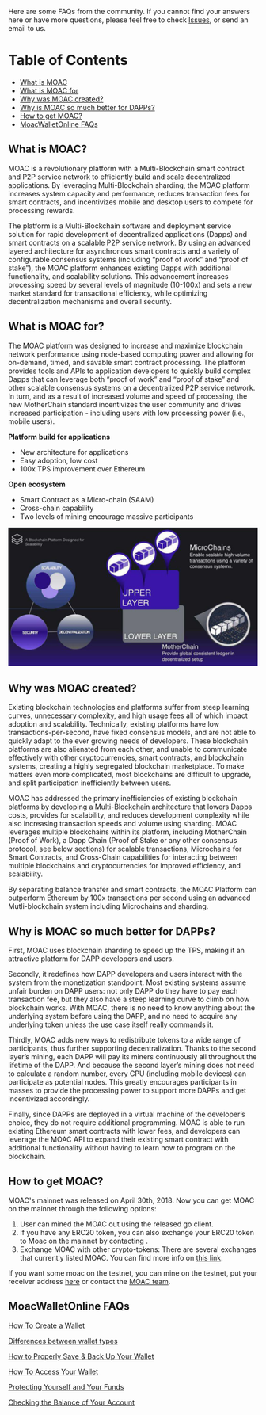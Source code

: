
Here are some FAQs from the community. If you cannot find your answers here or have more questions, please feel free to check [Issues](https://github.com/MOACChain/moac-core/issues), or send an email to us.

Table of Contents
=================
  * [What is MOAC](#what-is-moac)
  * [What is MOAC for](#what-is-moac-for)
  * [Why was MOAC created?](#why-was-moac-created)
  * [Why is MOAC so much better for DAPPs?](#why-is-moac-so-much-better-for-dapps)
  * [How to get MOAC?](#how-to-get-moac)
  * [MoacWalletOnline FAQs](#moacwalletonline-faqs)


## What is MOAC?

MOAC is a revolutionary platform with a Multi-Blockchain smart contract and P2P service network to efficiently build and scale decentralized applications. By leveraging Multi-Blockchain sharding, the MOAC platform increases system capacity and performance, reduces transaction fees for smart contracts, and incentivizes mobile and desktop users to compete for processing rewards.

The platform is a Multi-Blockchain software and deployment service solution for rapid development of decentralized applications (Dapps) and smart contracts on a scalable P2P service network. By using an advanced layered architecture for asynchronous smart contracts and a variety of configurable consensus systems (including “proof of work” and “proof of stake”), the MOAC platform enhances existing Dapps with additional functionality, and scalability solutions. This advancement increases processing speed by several levels of magnitude (10-100x) and sets a new market standard for transactional efficiency, while optimizing decentralization mechanisms and overall security.

## What is MOAC for?

The MOAC platform was designed to increase and maximize blockchain network performance using node-based computing power and allowing for on-demand, timed, and savable smart contract processing. The platform provides tools and APIs to application developers to quickly build complex Dapps that can leverage both “proof of work” and “proof of stake” and other scalable consensus systems on a decentralized P2P service network. In turn, and as a result of increased volume and speed of processing, the new MotherChain standard incentivizes the user community and drives increased participation - including users with low processing power (i.e., mobile users).

**Platform build for applications**

* 	New architecture for applications
* 	Easy adoption,  low cost
* 	100x TPS improvement over Ethereum

**Open ecosystem**

* Smart Contract as a Micro-chain (SAAM)
* Cross-chain capability
* Two levels of mining encourage massive participants

![MOAC structure](image/MOACStructure.png)

## Why was MOAC created?

Existing blockchain technologies and platforms suffer from steep learning curves, unnecessary complexity, and high usage fees all of which impact adoption and scalability. Technically, existing platforms have low transactions-per-second, have fixed consensus models, and are not able to quickly adapt to the ever growing needs of developers. These blockchain platforms are also alienated from each other, and unable to communicate effectively with other cryptocurrencies, smart contracts, and blockchain systems, creating a highly segregated blockchain marketplace. To make matters even more complicated, most blockchains are difficult to upgrade, and split participation inefficiently between users.

MOAC has addressed the primary inefficiencies of existing blockchain platforms by developing a Multi-Blockchain architecture that lowers Dapps costs, provides for scalability, and reduces development complexity while also increasing transaction speeds and volume using sharding. MOAC leverages multiple blockchains within its platform, including MotherChain (Proof of Work), a Dapp Chain (Proof of Stake or any other consensus protocol, see below sections) for scalable transactions, Microchains for Smart Contracts, and Cross-Chain capabilities for interacting between multiple blockchains and cryptocurrencies for improved efficiency, and scalability.

By separating balance transfer and smart contracts, the MOAC Platform can outperform Ethereum by 100x transactions per second using an advanced Mutli-blockchain system including Microchains and sharding.

## Why is MOAC so much better for DAPPs?

First, MOAC uses blockchain sharding to speed up the TPS, making it an attractive platform for DAPP developers and users.

Secondly, it redefines how DAPP developers and users interact with the system from the monetization standpoint. Most existing systems assume unfair burden on DAPP users: not only DAPP do they have to pay each transaction fee, but they also have a steep learning curve to climb on how blockchain works. With MOAC, there is no need to know anything about the underlying system before using the DAPP, and no need to acquire any underlying token unless the use case itself really commands it.

Thirdly, MOAC adds new ways to redistribute tokens to a wide range of participants, thus further supporting decentralization. Thanks to the second layer’s mining, each DAPP will pay its miners continuously all throughout the lifetime of the DAPP. And because the second layer’s mining does not need to calculate a random number, every CPU (including mobile devices) can participate as potential nodes. This greatly encourages participants in masses to provide the processing power to support more DAPPs and get incentivized accordingly.

Finally, since DAPPs are deployed in a virtual machine of the developer’s choice, they do not require additional programming. MOAC is able to run existing Ethereum smart contracts with lower fees, and developers can leverage the MOAC API to expand their existing smart contract with additional functionality without having to learn how to program on the blockchain.


## How to get MOAC?

MOAC's mainnet was released on April 30th, 2018. Now you can get MOAC on the mainnet through the following options:

1. User can mined the MOAC out using the released go client. 
2. If you have any ERC20 token, you can also exchange your ERC20 token to Moac on the mainnet by contacting . 
3. Exchange MOAC with other crypto-tokens: There are several exchanges that currently listed MOAC. You can find more info on [this link](https://www.feixiaohao.com/currencies/moac/).
  
If you want some moac on the testnet, you can mine on the testnet, put your receiver address [here](https://github.com/MOACChain/moac-core/issues/1) or contact the  [MOAC team](info@moac.io).

## MoacWalletOnline FAQs

[How To Create a Wallet](How-To-Create-a-Wallet)

[Differences between wallet types](Differences-Between-Wallet-Types)
       
[How to Properly Save & Back Up Your Wallet](SaveAndBackup)
	
[How To Access Your Wallet](accessWallet)
	
[Protecting Yourself and Your Funds](protectFunds)
	
[Checking the Balance of Your Account](checkBalance)

